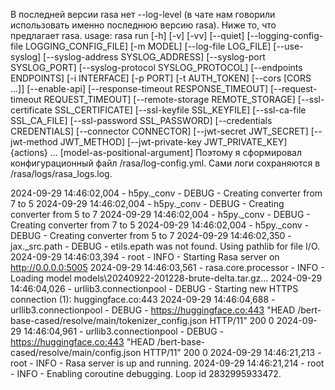 В последней версии rasa нет --log-level (в чате нам говорили использовать именно последнюю версию rasa).
Ниже то, что предлагает rasa. 
usage: rasa run [-h] [-v] [-vv] [--quiet] [--logging-config-file LOGGING_CONFIG_FILE] [-m MODEL] [--log-file LOG_FILE]
                [--use-syslog] [--syslog-address SYSLOG_ADDRESS] [--syslog-port SYSLOG_PORT]
                [--syslog-protocol SYSLOG_PROTOCOL] [--endpoints ENDPOINTS] [-i INTERFACE] [-p PORT] [-t AUTH_TOKEN]
                [--cors [CORS ...]] [--enable-api] [--response-timeout RESPONSE_TIMEOUT] [--request-timeout REQUEST_TIMEOUT]
                [--remote-storage REMOTE_STORAGE] [--ssl-certificate SSL_CERTIFICATE] [--ssl-keyfile SSL_KEYFILE]
                [--ssl-ca-file SSL_CA_FILE] [--ssl-password SSL_PASSWORD] [--credentials CREDENTIALS] [--connector CONNECTOR]
                [--jwt-secret JWT_SECRET] [--jwt-method JWT_METHOD] [--jwt-private-key JWT_PRIVATE_KEY]
                {actions} ... [model-as-positional-argument]
Поэтому я сформировал конфигурационный файл /rasa/log-config.yml. Сами логи сохраняются в /rasa/logs/rasa_logs.log.

2024-09-29 14:46:02,004 - h5py._conv - DEBUG - Creating converter from 7 to 5
2024-09-29 14:46:02,004 - h5py._conv - DEBUG - Creating converter from 5 to 7
2024-09-29 14:46:02,004 - h5py._conv - DEBUG - Creating converter from 7 to 5
2024-09-29 14:46:02,004 - h5py._conv - DEBUG - Creating converter from 5 to 7
2024-09-29 14:46:02,350 - jax._src.path - DEBUG - etils.epath was not found. Using pathlib for file I/O.
2024-09-29 14:46:03,394 - root - INFO - Starting Rasa server on http://0.0.0.0:5005
2024-09-29 14:46:03,561 - rasa.core.processor - INFO - Loading model models\20240922-201228-brute-delta.tar.gz...
2024-09-29 14:46:04,026 - urllib3.connectionpool - DEBUG - Starting new HTTPS connection (1): huggingface.co:443
2024-09-29 14:46:04,688 - urllib3.connectionpool - DEBUG - https://huggingface.co:443 "HEAD /bert-base-cased/resolve/main/tokenizer_config.json HTTP/11" 200 0
2024-09-29 14:46:04,961 - urllib3.connectionpool - DEBUG - https://huggingface.co:443 "HEAD /bert-base-cased/resolve/main/config.json HTTP/11" 200 0
2024-09-29 14:46:21,213 - root - INFO - Rasa server is up and running.
2024-09-29 14:46:21,214 - root - INFO - Enabling coroutine debugging. Loop id 2832995933472.